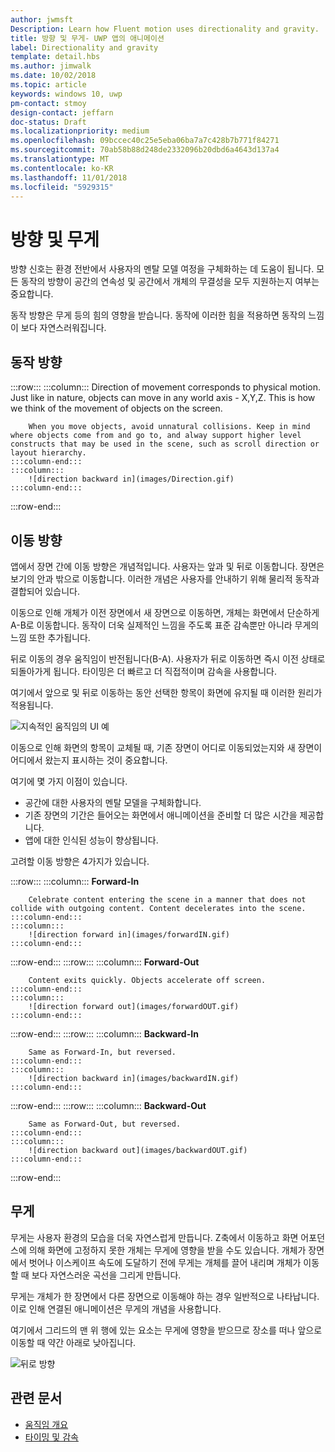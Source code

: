 ```yaml
---
author: jwmsft
Description: Learn how Fluent motion uses directionality and gravity.
title: 방향 및 무게- UWP 앱의 애니메이션
label: Directionality and gravity
template: detail.hbs
ms.author: jimwalk
ms.date: 10/02/2018
ms.topic: article
keywords: windows 10, uwp
pm-contact: stmoy
design-contact: jeffarn
doc-status: Draft
ms.localizationpriority: medium
ms.openlocfilehash: 09bccec40c25e5eba06ba7a7c428b7b771f84271
ms.sourcegitcommit: 70ab58b88d248de2332096b20dbd6a4643d137a4
ms.translationtype: MT
ms.contentlocale: ko-KR
ms.lasthandoff: 11/01/2018
ms.locfileid: "5929315"
---
```

# <a name="directionality-and-gravity"></a>방향 및 무게

방향 신호는 환경 전반에서 사용자의 멘탈 모델 여정을 구체화하는 데 도움이 됩니다. 모든 동작의 방향이 공간의 연속성 및 공간에서 개체의 무결성을 모두 지원하는지 여부는 중요합니다.

동작 방향은 무게 등의 힘의 영향을 받습니다. 동작에 이러한 힘을 적용하면 동작의 느낌이 보다 자연스러워집니다.

## <a name="direction-of-movement"></a>동작 방향

:::row:::
    :::column:::
        Direction of movement corresponds to physical motion. Just like in nature, objects can move in any world axis - X,Y,Z. This is how we think of the movement of objects on the screen.

        When you move objects, avoid unnatural collisions. Keep in mind where objects come from and go to, and alway support higher level constructs that may be used in the scene, such as scroll direction or layout hierarchy.
    :::column-end:::
    :::column:::
        ![direction backward in](images/Direction.gif)
    :::column-end:::
:::row-end:::

## <a name="direction-of-navigation"></a>이동 방향

앱에서 장면 간에 이동 방향은 개념적입니다. 사용자는 앞과 및 뒤로 이동합니다. 장면은 보기의 안과 밖으로 이동합니다. 이러한 개념은 사용자를 안내하기 위해 물리적 동작과 결합되어 있습니다.

이동으로 인해 개체가 이전 장면에서 새 장면으로 이동하면, 개체는 화면에서 단순하게 A-B로 이동합니다. 동작이 더욱 실제적인 느낌을 주도록 표준 감속뿐만 아니라 무게의 느낌 또한 추가됩니다.

뒤로 이동의 경우 움직임이 반전됩니다(B-A). 사용자가 뒤로 이동하면 즉시 이전 상태로 되돌아가게 됩니다. 타이밍은 더 빠르고 더 직접적이며 감속을 사용합니다.

여기에서 앞으로 및 뒤로 이동하는 동안 선택한 항목이 화면에 유지될 때 이러한 원리가 적용됩니다.

![지속적인 움직임의 UI 예](images/continuous3.gif)

이동으로 인해 화면의 항목이 교체될 때, 기존 장면이 어디로 이동되었는지와 새 장면이 어디에서 왔는지 표시하는 것이 중요합니다.

여기에 몇 가지 이점이 있습니다.

- 공간에 대한 사용자의 멘탈 모델을 구체화합니다.
- 기존 장면의 기간은 들어오는 화면에서 애니메이션을 준비할 더 많은 시간을 제공합니다.
- 앱에 대한 인식된 성능이 향상됩니다.

고려할 이동 방향은 4가지가 있습니다.

:::row:::
    :::column:::
        **Forward-In**

        Celebrate content entering the scene in a manner that does not collide with outgoing content. Content decelerates into the scene.
    :::column-end:::
    :::column:::
        ![direction forward in](images/forwardIN.gif)
    :::column-end:::
:::row-end:::
:::row:::
    :::column:::
        **Forward-Out**

        Content exits quickly. Objects accelerate off screen.
    :::column-end:::
    :::column:::
        ![direction forward out](images/forwardOUT.gif)
    :::column-end:::
:::row-end:::
:::row:::
    :::column:::
        **Backward-In**

        Same as Forward-In, but reversed.
    :::column-end:::
    :::column:::
        ![direction backward in](images/backwardIN.gif)
    :::column-end:::
:::row-end:::
:::row:::
    :::column:::
        **Backward-Out**

        Same as Forward-Out, but reversed.
    :::column-end:::
    :::column:::
        ![direction backward out](images/backwardOUT.gif)
    :::column-end:::
:::row-end:::

## <a name="gravity"></a>무게

무게는 사용자 환경의 모습을 더욱 자연스럽게 만듭니다. Z축에서 이동하고 화면 어포던스에 의해 화면에 고정하지 못한 개체는 무게에 영향을 받을 수도 있습니다. 개체가 장면에서 벗어나 이스케이프 속도에 도달하기 전에 무게는 개체를 끌어 내리며 개체가 이동할 때 보다 자연스러운 곡선을 그리게 만듭니다.

무게는 개체가 한 장면에서 다른 장면으로 이동해야 하는 경우 일반적으로 나타납니다. 이로 인해 연결된 애니메이션은 무게의 개념을 사용합니다.

여기에서 그리드의 맨 위 행에 있는 요소는 무게에 영향을 받으므로 장소를 떠나 앞으로 이동할 때 약간 아래로 낮아집니다.

![뒤로 방향](images/continuity-photos.gif)

## <a name="related-articles"></a>관련 문서

- [움직임 개요](index.md)
- [타이밍 및 감속](timing-and-easing.md)